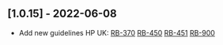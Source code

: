 ## [1.0.15] - 2022-06-08
- Add new guidelines HP UK:
[RB-370](https://whirlpoolgtm.atlassian.net/browse/RB-370)
[RB-450](https://whirlpoolgtm.atlassian.net/browse/RB-450)
[RB-451](https://whirlpoolgtm.atlassian.net/browse/RB-451)
[RB-900](https://whirlpoolgtm.atlassian.net/browse/RB-900)